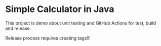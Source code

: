Simple Calculator in Java
===============

This project is demo about unit testing and GitHub Actions for test, build and release.

Release process requires creating tags!!!
